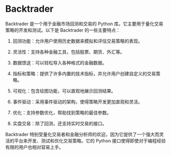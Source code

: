 # Backtrader

Backtrader 是一个用于金融市场回测和交易的 Python 库。它主要用于量化交易策略的开发和测试。以下是 Backtrader 的一些主要特点：

1. 回测功能：允许用户使用历史数据来模拟和评估交易策略的表现。

2. 灵活性：支持各种金融工具，包括股票、期货、外汇等。

3. 数据馈送：可以轻松导入各种格式的金融数据。

4. 指标和策略：提供了许多内置的技术指标，并允许用户创建自定义的交易策略。

5. 可视化：包含绘图功能，可以直观地展示回测结果。

6. 事件驱动：采用事件驱动的架构，使得策略开发更加直观和灵活。

7. 优化：支持参数优化，帮助找到策略的最佳参数。

8. 实盘交易：除了回测，还支持实时交易的接口。

Backtrader 特别受量化交易者和金融分析师的欢迎，因为它提供了一个强大而灵活的平台来开发、测试和优化交易策略。它的 Python 接口使得即使对于编程经验有限的用户也相对容易上手。
